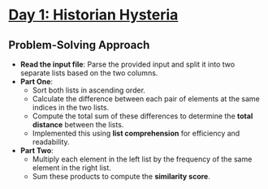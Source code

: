 # [Day 1: Historian Hysteria](https://adventofcode.com/2024/day/1)

## Problem-Solving Approach
- **Read the input file**: Parse the provided input and split it into two separate lists based on the two columns.
- **Part One**:
    - Sort both lists in ascending order.
    - Calculate the difference between each pair of elements at the same indices in the two lists.
    - Compute the total sum of these differences to determine the **total distance** between the lists.
    - Implemented this using **list comprehension** for efficiency and readability.
- **Part Two**:
    - Multiply each element in the left list by the frequency of the same element in the right list.
    - Sum these products to compute the **similarity score**.
